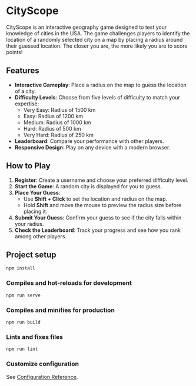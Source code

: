 # CityScope

CityScope is an interactive geography game designed to test your knowledge of cities in the USA. The game challenges players to identify the location of a randomly selected city on a map by placing a radius around their guessed location. The closer you are, the more likely you are to score points!

## Features
- **Interactive Gameplay**: Place a radius on the map to guess the location of a city.
- **Difficulty Levels**: Choose from five levels of difficulty to match your expertise:
  - Very Easy: Radius of 1500 km
  - Easy: Radius of 1200 km
  - Medium: Radius of 1000 km
  - Hard: Radius of 500 km
  - Very Hard: Radius of 250 km
- **Leaderboard**: Compare your performance with other players.
- **Responsive Design**: Play on any device with a modern browser.

## How to Play
1. **Register**: Create a username and choose your preferred difficulty level.
2. **Start the Game**: A random city is displayed for you to guess.
3. **Place Your Guess**:
   - Use **Shift + Click** to set the location and radius on the map.
   - Hold **Shift** and move the mouse to preview the radius size before placing it.
4. **Submit Your Guess**: Confirm your guess to see if the city falls within your radius.
5. **Check the Leaderboard**: Track your progress and see how you rank among other players.

## Project setup
```
npm install
```

### Compiles and hot-reloads for development
```
npm run serve
```

### Compiles and minifies for production
```
npm run build
```

### Lints and fixes files
```
npm run lint
```

### Customize configuration
See [Configuration Reference](https://cli.vuejs.org/config/).
